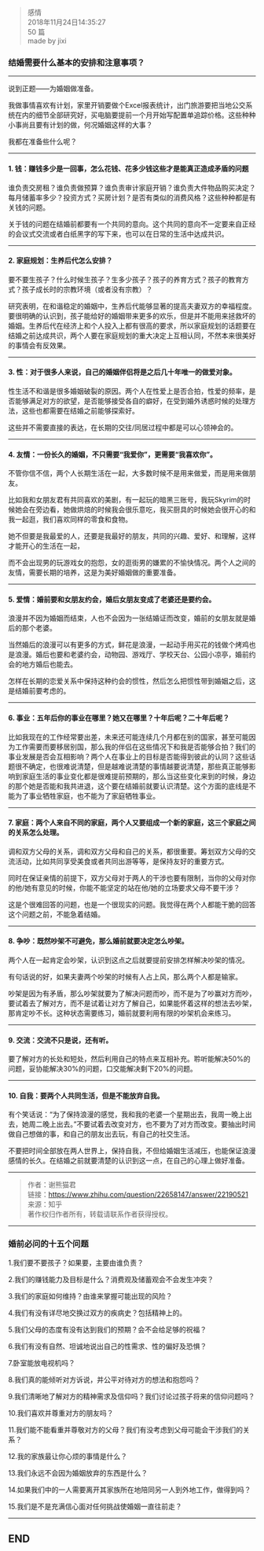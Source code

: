 > 感情  
> 2018年11月24日14:35:27         
> 50 篇  
>made by jixi  
  


### 结婚需要什么基本的安排和注意事项？


----------
说到正题——为婚姻做准备。  

我做事情喜欢有计划，家里开销要做个Excel报表统计，出门旅游要把当地公交系统在内的细节全部研究好，买电脑要提前一个月开始写配置单追踪价格。这些种种小事尚且要有计划的做，何况婚姻这样的大事？  

我都在准备些什么呢？  


----------
#### 1. 钱：赚钱多少是一回事，怎么花钱、花多少钱这些才是能真正造成矛盾的问题  

谁负责交房租？谁负责做预算？谁负责审计家庭开销？谁负责大件物品购买决定？每月储蓄率多少？投资方式？买房计划？是否有类似的消费风格？这些种种都是有关钱的问题。  

关于钱的问题在结婚前都要有一个共同的意向。这个共同的意向不一定要来自正经的会议式交流或者白纸黑字的写下来，也可以在日常的生活中达成共识。  


----------


#### 2. 家庭规划：生养后代怎么安排？

要不要生孩子？什么时候生孩子？生多少孩子？孩子的养育方式？孩子的教育方式？孩子成长时的宗教环境（或者没有宗教）？  

研究表明，在和谐稳定的婚姻中，生养后代能够显著的提高夫妻双方的幸福程度。要很明确的认识到，孩子能给好的婚姻带来更多的欢乐，但是并不能用来拯救坏的婚姻。生养后代在经济上和个人投入上都有很高的要求，所以家庭规划的话题要在结婚之前达成共识，两个人要在家庭规划的重大决定上互相认同，不然本来很美好的事情会有反效果。  

----------
#### 3. 性：对于很多人来说，自己的婚姻伴侣将是之后几十年唯一的做爱对象。

性生活不和谐是很多婚姻破裂的原因。两个人在性爱上是否合拍，性爱的频率，是否能够满足对方的欲望，是否能够接受各自的癖好，在受到婚外诱惑时候的处理方法，这些也都需要在结婚之前能够探索好。  

这些并不需要直接的表达，在长期的交往/同居过程中都是可以心领神会的。

----------
#### 4. 友情：一份长久的婚姻，不只需要“我爱你”，更需要“我喜欢你”。

不管你信不信，两个人长期生活在一起，大多数时候不是用来做爱，而是用来做朋友。  

比如我和女朋友君有共同喜欢的美剧，有一起玩的暗黑三账号，我玩Skyrim的时候她会在旁边看，她做烘焙的时候我会很乐意吃，我买厨具的时候她会很开心的和我一起逛，我们喜欢同样的零食和食物。  

她不但要是我最爱的人，还要是我最好的朋友，共同的兴趣、爱好、和理解，这样才能开心的生活在一起，  

而不会出现男的玩游戏女的抱怨，女的逛街男的嫌累的不愉快情况。两个人之间的友情，需要长期的培养，这是为美好婚姻做的重要准备。

----------
#### 5. 爱情：婚前要和女朋友约会，婚后女朋友变成了老婆还是要约会。

浪漫并不因为婚姻而结束，人也不会因为一张结婚证而改变，婚前的女朋友就是婚后的那个老婆。  

当然婚后的浪漫可以有更多的方式，鲜花是浪漫，一起动手用买花的钱做个烤鸡也是浪漫。婚后也要和老婆约会，动物园、游戏厅、学校天台、公园小凉亭，婚前约会的地方婚后也能去。  

怎样在长期的恋爱关系中保持这种约会的惯性，然后怎么把惯性带到婚姻之后，这是结婚前要考虑的。

----------
#### 6. 事业：五年后你的事业在哪里？她又在哪里？十年后呢？二十年后呢？

比如我现在的工作经常要出差，未来还可能连续几个月都在别的国家，甚至可能因为工作需要而要移居别国，那么我的伴侣在这些情况下和我是否能够合拍？我们的事业发展是否会互相影响？两个人在事业上的目标是否能得到彼此的认同？这些话题很不确定，也很难说清楚，但是越难说清楚的事情越要说清楚，那些真正能够影响到家庭生活的事业变化都是很难提前预期的，那么当这些变化来到的时候，身边的那个她是否能和我共进退，这个要在结婚前就要认识清楚。这个方面的底线是不能为了事业牺牲家庭，也不能为了家庭牺牲事业。

----------
#### 7. 家庭：两个人来自不同的家庭，两个人又要组成一个新的家庭，这三个家庭之间的关系怎么处理。

调和双方父母的关系，调和双方父母和自己的关系，都很重要。筹划双方父母的交流活动，比如共同享受美食或者共同出游等等，是保持友好的重要方式。  

同时在保证亲情的前提下，双方父母对于两人的干涉也要有限制，当你的父母对你的他/她有意见的时候，你能不能坚定的站在他/她的立场要求父母不要干涉？  

这是个很难回答的问题，也是一个很现实的问题。我觉得在两个人都能干脆的回答这个问题之前，不能急着结婚。  


----------
#### 8. 争吵：既然吵架不可避免，那么婚前就要决定怎么吵架。

两个人在一起肯定会吵架，认识到这点之后就要提前安排怎样解决吵架的情况。  

有句话说的好，如果夫妻两个吵架的时候有人占上风，那么两个人都是输家。  

吵架是因为有矛盾，那么吵架就要为了解决问题而吵，而不是为了吵赢对方而吵，要试着去了解对方，而不是试着让对方了解自己，如果能怀着这样的想法去吵架，那肯定吵不长。这种状态需要练习，婚前就要利用有限的吵架机会来练习。  



----------
#### 9. 交流：交流不只是说，还有听。
要了解对方的长处和短处，然后利用自己的特点来互相补充。聆听能解决50%的问题，妥协能解决30%的问题，口交能解决剩下20%的问题。  

----------
#### 10. 自我：要两个人共同生活，但是不能放弃自我。

有个笑话说：“为了保持浪漫的感觉，我和我的老婆一个星期出去，我周一晚上出去，她周二晚上出去。”不要试着去改变对方，也不要为了对方而改变。要抽出时间做自己想做的事，和自己的朋友出去玩，有自己的社交生活。  

不要把时间全部放在两人世界上，保持自我，不但给婚姻生活减压，也能保证浪漫感情的长久。在结婚之前就要清楚的认识到这一点，在自己的心理上做好准备。


----------

>作者：谢熊猫君  
>链接：https://www.zhihu.com/question/22658147/answer/22190521  
>来源：知乎  
>著作权归作者所有，转载请联系作者获得授权。  


----------
### 婚前必问的十五个问题
 
1.我们要不要孩子？如果要，主要由谁负责？  

2.我们的赚钱能力及目标是什么？消费观及储蓄观会不会发生冲突？  

3.我们的家庭如何维持？由谁来掌握可能出现的风险？  

4.我们有没有详尽地交换过双方的疾病史？包括精神上的。  

5.我们父母的态度有没有达到我们的预期？会不会给足够的祝福？  

6.我们有没有自然、坦诚地说出自己的性需求、性的偏好及恐惧？  

7.卧室能放电视机吗？  

8.我们真的能倾听对方诉说，并公平对待对方的想法和抱怨吗？  

9.我们清晰地了解对方的精神需求及信仰吗？我们讨论过孩子将来的信仰问题吗？  


10.我们喜欢并尊重对方的朋友吗？  

11.我们能不能看重并尊敬对方的父母？我们有没考虑到父母可能会干涉我们的关系？  

12.我的家族最让你心烦的事情是什么？  

13.我们永远不会因为婚姻放弃的东西是什么？  

14.如果我们中的一人需要离开其家族所在地陪同另一人到外地工作，做得到吗？  

15.我们是不是充满信心面对任何挑战使婚姻一直往前走？  


----------


## END